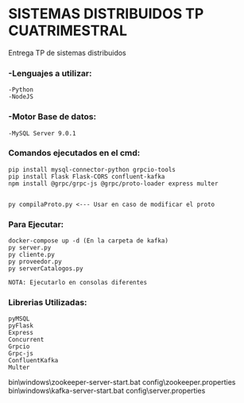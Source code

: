 # SISTEMAS DISTRIBUIDOS TP CUATRIMESTRAL
Entrega TP de sistemas distribuidos

### -Lenguajes a utilizar:
    -Python
    -NodeJS
### -Motor Base de datos:
    -MySQL Server 9.0.1
    
### Comandos ejecutados en el cmd:
    pip install mysql-connector-python grpcio-tools
    pip install Flask Flask-CORS confluent-kafka
    npm install @grpc/grpc-js @grpc/proto-loader express multer


    py compilaProto.py <--- Usar en caso de modificar el proto


### Para Ejecutar:
    docker-compose up -d (En la carpeta de kafka)
    py server.py
    py cliente.py
    py proveedor.py
    py serverCatalogos.py
    
    NOTA: Ejecutarlo en consolas diferentes

### Librerias Utilizadas:
    pyMSQL
    pyFlask
    Express
    Concurrent
    Grpcio
    Grpc-js
    ConfluentKafka
    Multer


bin\windows\zookeeper-server-start.bat config\zookeeper.properties
bin\windows\kafka-server-start.bat config\server.properties